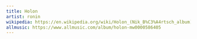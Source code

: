 ```yaml
---
title: Holon
artist: ronin
wikipedia: https://en.wikipedia.org/wiki/Holon_(Nik_B%C3%A4rtsch_album)
allmusic: https://www.allmusic.com/album/holon-mw0000586405
---
```

